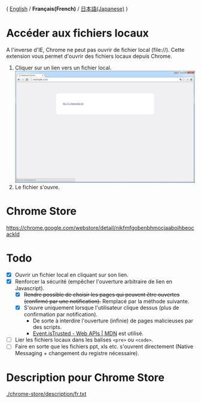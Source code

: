 
( [English](README.md) / **Français(French)** / [日本語(Japanese)](README-ja.md) )

# Accéder aux fichiers locaux
A l'inverse d'IE, Chrome ne peut pas ouvrir de fichier local (file://).
Cette extension vous permet d'ouvrir des fichiers locaux depuis Chrome.

1. Cliquer sur un lien vers un fichier local.<br>
    <img src="chrome-store/screenshot-01.png" width="640px;">
1. Le fichier s'ouvre.

# Chrome Store
https://chrome.google.com/webstore/detail/nikfmfgobenbhmocjaaboihbeocackld

# Todo
- [x] Ouvrir un fichier local en cliquant sur son lien.
- [x] Renforcer la sécurité (empêcher l'ouverture arbitraire de lien en Javascript).
    - [x] ~~Rendre possible de choisir les pages qui peuvent être ouvertes (confirmé par une notification).~~ Remplacé par la méthode suivante.
    - [x] S'ouvre uniquement lorsque l'utilisateur clique dessus (plus de confirmation par notification).
        - De sorte à interdire l'ouverture (infinie)  de pages malicieuses par des scripts.
        - [Event.isTrusted - Web APIs | MDN](https://developer.mozilla.org/en/docs/Web/API/Event/isTrusted "https://developer.mozilla.org/en/docs/Web/API/Event/isTrusted") est utilisé.
- [ ] Lier les fichiers locaux dans les balises `<pre>` ou `<code>`.
- [ ] Faire en sorte que les fichiers ppt, xls etc. s'ouvrent directement (Native Messaging + changement du registre nécessaire).

# Description pour Chrome Store
[./chrome-store/description/fr.txt](./chrome-store/description/fr.txt)